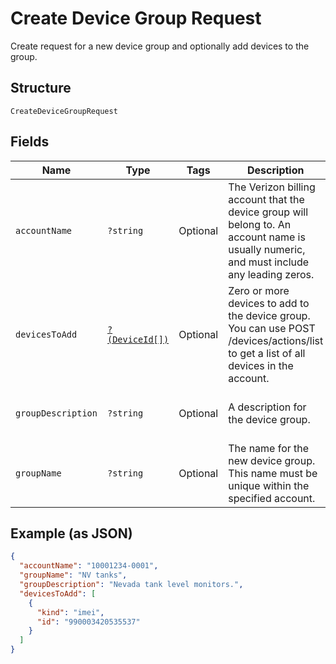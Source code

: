 
# Create Device Group Request

Create request for a new device group and optionally add devices to the group.

## Structure

`CreateDeviceGroupRequest`

## Fields

| Name | Type | Tags | Description | Getter | Setter |
|  --- | --- | --- | --- | --- | --- |
| `accountName` | `?string` | Optional | The Verizon billing account that the device group will belong to. An account name is usually numeric, and must include any leading zeros. | getAccountName(): ?string | setAccountName(?string accountName): void |
| `devicesToAdd` | [`?(DeviceId[])`](../../doc/models/device-id.md) | Optional | Zero or more devices to add to the device group. You can use POST /devices/actions/list to get a list of all devices in the account. | getDevicesToAdd(): ?array | setDevicesToAdd(?array devicesToAdd): void |
| `groupDescription` | `?string` | Optional | A description for the device group. | getGroupDescription(): ?string | setGroupDescription(?string groupDescription): void |
| `groupName` | `?string` | Optional | The name for the new device group. This name must be unique within the specified account. | getGroupName(): ?string | setGroupName(?string groupName): void |

## Example (as JSON)

```json
{
  "accountName": "10001234-0001",
  "groupName": "NV tanks",
  "groupDescription": "Nevada tank level monitors.",
  "devicesToAdd": [
    {
      "kind": "imei",
      "id": "990003420535537"
    }
  ]
}
```

